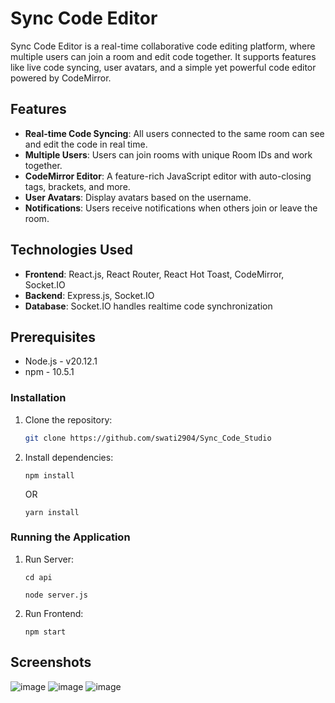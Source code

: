 # Sync Code Editor

Sync Code Editor is a real-time collaborative code editing platform, where multiple users can join a room and edit code together. It supports features like live code syncing, user avatars, and a simple yet powerful code editor powered by CodeMirror.

## Features

- **Real-time Code Syncing**: All users connected to the same room can see and edit the code in real time.
- **Multiple Users**: Users can join rooms with unique Room IDs and work together.
- **CodeMirror Editor**: A feature-rich JavaScript editor with auto-closing tags, brackets, and more.
- **User Avatars**: Display avatars based on the username.
- **Notifications**: Users receive notifications when others join or leave the room.

## Technologies Used

- **Frontend**: React.js, React Router, React Hot Toast, CodeMirror, Socket.IO
- **Backend**: Express.js, Socket.IO
- **Database**: Socket.IO handles realtime code synchronization

## Prerequisites

- Node.js - v20.12.1
- npm  - 10.5.1

### Installation

1. Clone the repository:
   ```sh
   git clone https://github.com/swati2904/Sync_Code_Studio
   ```

2. Install dependencies:

     ```npm install```

   OR

    ```yarn install```

### Running the Application

1. Run Server:
   
     ```cd api```
   
     ```node server.js```
   
3. Run Frontend:

    ```npm start```

## Screenshots


![image](https://github.com/user-attachments/assets/a44f0b49-7b75-4a45-8899-8bc2de391890)
![image](https://github.com/user-attachments/assets/7def85a5-5f41-4f1c-97a8-c20338ec9019)
![image](https://github.com/user-attachments/assets/53972100-40de-40bc-9f56-7f1f19e15c52)


